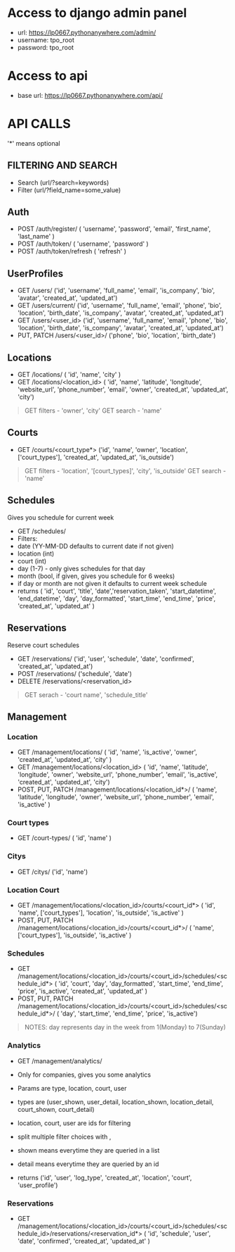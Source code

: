 # Access to django admin panel
 - url: https://lp0667.pythonanywhere.com/admin/
 - username: tpo_root
 - password: tpo_root

# Access to api
  - base url: https://lp0667.pythonanywhere.com/api/


# API CALLS

'*' means optional

## FILTERING AND SEARCH
 - Search (url/?search=keywords)
 - Filter (url/?field_name=some_value)

## Auth
 - POST /auth/register/ ( 'username', 'password', 'email', 'first_name', 'last_name' )
 - POST /auth/token/ ( 'username', 'password' )
 - POST /auth/token/refresh ( 'refresh' )

## UserProfiles
 - GET /users/ ('id', 'username', 'full_name', 'email', 'is_company', 'bio', 'avatar', 'created_at', 'updated_at')
 - GET /users/current/ ('id', 'username', 'full_name', 'email', 'phone', 'bio', 'location', 'birth_date', 'is_company', 'avatar', 'created_at', 'updated_at')
 - GET /users/<user_id> ('id', 'username', 'full_name', 'email', 'phone', 'bio', 'location', 'birth_date', 'is_company', 'avatar', 'created_at', 'updated_at')
 - PUT, PATCH /users/<user_id>/ ('phone', 'bio', 'location', 'birth_date')

## Locations
 - GET /locations/ ( 'id', 'name', 'city' )
 - GET /locations/<location_id> ( 'id', 'name', 'latitude', 'longitude', 'website_url', 'phone_number', 'email', 'owner', 'created_at', 'updated_at', 'city')

> GET filters - 'owner', 'city'
> GET search - 'name'

## Courts
 - GET /courts/<court_type*> ('id', 'name', 'owner', 'location', ['court_types'], 'created_at', 'updated_at', 'is_outside')

> GET filters - 'location', '[court_types]', 'city', 'is_outside'
> GET search - 'name'

## Schedules
Gives you schedule for current week
 - GET /schedules/
 - Filters:
  - date (YY-MM-DD defaults to current date if not given)
  - location (int)
  - court (int)
  - day (1-7) - only gives schedules for that day
  - month (bool, if given, gives you schedule for 6 weeks)
  - if day or month are not given it defaults to current week schedule
 - returns ( 'id', 'court', 'title', 'date','reservation_taken', 'start_datetime', 'end_datetime', 'day', 'day_formatted', 'start_time', 'end_time', 'price', 'created_at', 'updated_at' )

## Reservations
Reserve court schedules


- GET /reservations/ ('id', 'user', 'schedule', 'date', 'confirmed', 'created_at', 'updated_at')
- POST /reservations/ ('schedule', 'date')
- DELETE /reservations/<reservation_id>

> GET serach - 'court name', 'schedule_title'

## Management

### Location
 - GET /management/locations/ ( 'id', 'name', 'is_active', 'owner', 'created_at', 'updated_at', 'city' )
 - GET /management/locations/<location_id> ( 'id', 'name', 'latitude', 'longitude', 'owner', 'website_url', 'phone_number', 'email', 'is_active', 'created_at', 'updated_at', 'city')
 - POST, PUT, PATCH /management/locations/<location_id*>/ ( 'name', 'latitude', 'longitude', 'owner', 'website_url', 'phone_number', 'email', 'is_active' )

### Court types
 - GET /court-types/ ( 'id', 'name' )

### Citys
 - GET /citys/ ('id', 'name')

### Location Court
 - GET /management/locations/<location_id>/courts/<court_id*> ( 'id', 'name', ['court_types'], 'location', 'is_outside', 'is_active' )
 - POST, PUT, PATCH /management/locations/<location_id>/courts/<court_id*>/ ( 'name', ['court_types'], 'is_outside', 'is_active' )

### Schedules
 - GET /management/locations/<location_id>/courts/<court_id>/schedules/<schedule_id*> ( 'id', 'court', 'day', 'day_formatted', 'start_time', 'end_time', 'price', 'is_active', 'created_at', 'updated_at' )
 - POST, PUT, PATCH /management/locations/<location_id>/courts/<court_id>/schedules/<schedule_id*>/ ( 'day', 'start_time', 'end_time', 'price', 'is_active')

> NOTES: day represents day in the week from 1(Monday) to 7(Sunday)

### Analytics
 - GET /management/analytics/
 - Only for companies, gives you some analytics
 - Params are type, location, court, user
 - types are (user_shown, user_detail, location_shown, location_detail, court_shown, court_detail)
 - location, court, user are ids for filtering
 - split multiple filter choices with ,

 - shown means everytime they are queried in a list
 - detail means everytime they are queried by an id

 - returns ('id', 'user', 'log_type', 'created_at', 'location', 'court', 'user_profile')

### Reservations
 - GET /management/locations/<location_id>/courts/<court_id>/schedules/<schedule_id>/reservations/<reservation_id*> ( 'id', 'schedule', 'user', 'date', 'confirmed', 'created_at', 'updated_at' )
